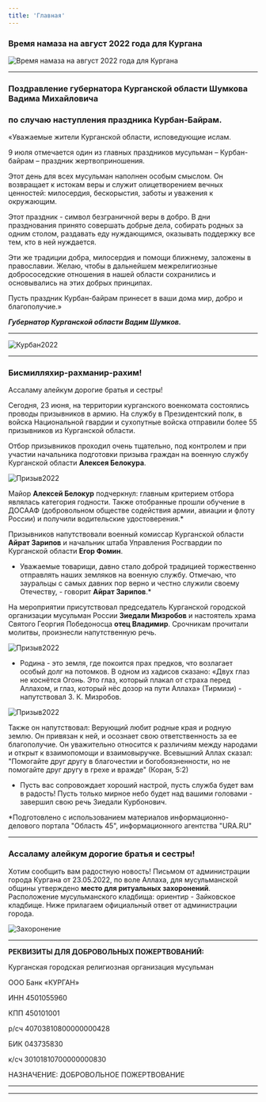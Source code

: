 ```yaml
---
title: 'Главная'
---
```


### Время намаза на август 2022 года для Кургана

![Время намаза на август 2022 года для Кургана](./index/08.22.jpg)

---

### Поздравление губернатора Курганской области Шумкова Вадима Михайловича
### по случаю наступления праздника Курбан-Байрам.


«Уважаемые жители Курганской области, исповедующие ислам.

9 июля отмечается один из главных праздников мусульман – Курбан-байрам – праздник жертвоприношения.

Этот день для всех мусульман наполнен особым смыслом. Он возвращает к истокам веры и служит олицетворением вечных ценностей: милосердия, бескорыстия, заботы и уважения к окружающим.

Этот праздник - символ безграничной веры в добро. В дни празднования принято совершать добрые дела, собирать родных за одним столом, раздавать еду нуждающимся, оказывать поддержку все тем, кто в ней нуждается.

Эти же традиции добра, милосердия и помощи ближнему, заложены в православии. Желаю, чтобы в дальнейшем межрелигиозные добрососедские отношения в нашей области сохранились и  основывались на этих добрых принципах.

Пусть праздник Курбан-байрам принесет в ваши дома мир, добро и благополучие.»

***Губернатор Курганской области Вадим Шумков.***

---

![Курбан2022](./index/Курбан22.jpg)

---


### Бисмилляхир-рахманир-рахим!

Ассаламу алейкум дорогие братья и сестры!

Сегодня, 23 июня, на территории курганского военкомата состоялись проводы призывников в армию. На службу в Президентский полк, в войска Национальной гвардии и сухопутные войска отправили более 55 призывников из Курганской области.

Отбор призывников проходил очень тщательно, под контролем и при участии начальника подготовки призыва граждан на военную службу Курганской области **Алексея Белокура**.

![Призыв2022](./index/priziv1.jpg)


Майор **Алексей Белокур** подчеркнул: главным критерием отбора являлась категория годности. Также отобранные прошли обучение в ДОСААФ (добровольном обществе содействия армии, авиации и флоту России) и получили водительские удостоверения.*

Призывников напутствовали военный комиссар Курганской области **Айрат Зарипов** и начальник штаба Управления Росгвардии по Курганской области **Егор Фомин**.

- Уважаемые товарищи, давно стало доброй традицией торжественно отправлять наших земляков на военную службу. Отмечаю, что зауральцы с самых давних пор верно и честно служили своему Отечеству, - говорит **Айрат Зарипов**.*

На мероприятии присутствовал председатель Курганской городской организации мусульман России **Зиедали Мизробов** и настоятель храма Святого Георгия Победоносца **отец Владимир**. Срочникам прочитали молитвы, произнесли напутственную речь. 

![Призыв2022](./index/priziv2.jpg)


- Родина - это земля, где покоится прах предков, что возлагает особый долг на потомков. В одном из хадисов сказано: «Двух глаз не коснётся Огонь. Это глаз, который плакал от страха перед Аллахом, и глаз, который нёс дозор на пути Аллаха» (Тирмизи) - напутствовал З. К. Мизробов.

![Призыв2022](./index/priziv3.jpg)

Также он напутствовал: Верующий любит родные края и родную землю. Он привязан к ней, и осознает свою ответственность за ее благополучие. Он уважительно относится к 
различиям между народами и открыт к взаимопомощи и взаимовыручке. Всевышний Аллах сказал: "Помогайте друг другу в благочестии и богобоязненности, но не помогайте друг другу в грехе и вражде" (Коран, 5:2)

- Пусть вас сопровождает хороший настрой, пусть служба будет вам в радость! Пусть только мирное небо будет над вашими головами - завершил свою речь Зиедали Курбонович.

*Подготовлено с использованием материалов информационно-делового портала "Область 45", информационного агентства "URA.RU"

---

### Ассаламу алейкум дорогие братья и сестры!

Хотим сообщить вам радостную новость! Письмом от администрации города Кургана от 23.05.2022, по воле Аллаха, для мусульманской общины утверждено **место для ритуальных захоронений**. Расположение мусульманского кладбища: ориентир - Зайковское кладбище. Ниже прилагаем официальный ответ от администрации города.

![Захоронение](./index/Scan0001.jpg)

---


**РЕКВИЗИТЫ ДЛЯ ДОБРОВОЛЬНЫХ ПОЖЕРТВОВАНИЙ:**

Курганская городская религиозная организация мусульман

ООО Банк «КУРГАН»

ИНН 4501055960

КПП 450101001

р/сч 40703810800000000428

БИК 043735830

к/сч 30101810700000000830

НАЗНАЧЕНИЕ: ДОБРОВОЛЬНОЕ ПОЖЕРТВОВАНИЕ

---


---


